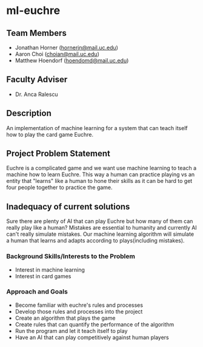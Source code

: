 # ml-euchre


## Team Members
* Jonathan Horner (hornerjn@mail.uc.edu)
* Aaron Choi (choian@mail.uc.edu)
* Matthew Hoendorf (hoendomd@mail.uc.edu)

## Faculty Adviser
* Dr. Anca Ralescu

## Description
An implementation of machine learning for a system that can teach itself how to play the card game Euchre.

## Project Problem Statement
Euchre is a complicated game and we want use machine learning to teach a machine how to learn Euchre. This way a human can practice playing vs an entity that "learns" like a human to hone their skills as it can be hard to get four people together to practice the game. 


## Inadequacy of current solutions
Sure there are plenty of AI that can play Euchre but how many of them can really play like a human? Mistakes are essential to humanity and currently AI can't really simulate mistakes. Our machine learning algorithm will simulate a human that learns and adapts according to plays(including mistakes).

### Background Skills/Interests to the Problem
* Interest in machine learning
* Interest in card games

### Approach and Goals
* Become familiar with euchre's rules and processes
* Develop those rules and processes into the project
* Create an algorithm that plays the game
* Create rules that can quantify the performance of the algorithm
* Run the program and let it teach itself to play
* Have an AI that can play competitively against human players
